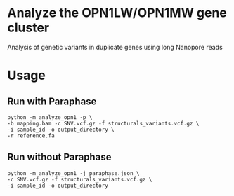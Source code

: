 # Analyze the OPN1LW/OPN1MW gene cluster
Analysis of genetic variants in duplicate genes using long Nanopore reads

# Usage

## Run with Paraphase

```
python -m analyze_opn1 -p \
-b mapping.bam -c SNV.vcf.gz -f structurals_variants.vcf.gz \
-i sample_id -o output_directory \
-r reference.fa
```

## Run without Paraphase

```
python -m analyze_opn1 -j paraphase.json \
-c SNV.vcf.gz -f structurals_variants.vcf.gz \
-i sample_id -o output_directory
```
